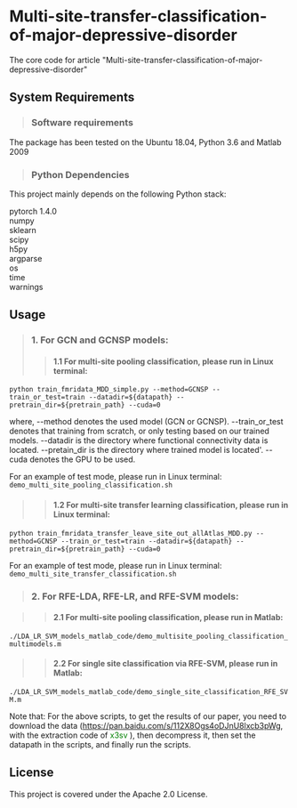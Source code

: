 # Multi-site-transfer-classification-of-major-depressive-disorder
The core code for article "Multi-site-transfer-classification-of-major-depressive-disorder"

## System Requirements

>### Software requirements

The package has been tested on the Ubuntu 18.04, Python 3.6 and Matlab 2009

>### Python Dependencies
This project mainly depends on the following Python stack: <br>

pytorch 1.4.0 <br>
numpy <br>
sklearn <br>
scipy <br>
h5py <br>
argparse <br>
os <br>
time <br>
warnings <br>

## Usage
>### 1. For GCN and GCNSP models:
>>#### 1.1 For multi-site pooling classification, please run in Linux terminal:

```python train_fmridata_MDD_simple.py --method=GCNSP --train_or_test=train --datadir=${datapath} --pretrain_dir=${pretrain_path} --cuda=0```

where, --method denotes the used model (GCN or GCNSP). --train_or_test denotes that training from scratch, or only testing based on our trained models.
--datadir is the directory where functional connectivity data is located. --pretain_dir is the directory where trained model is located'. --cuda denotes the GPU to be used.

For an example of test mode, please run in Linux terminal: <br> 
```demo_multi_site_pooling_classification.sh```

>>#### 1.2 For multi-site transfer learning classification, please run in Linux terminal:

```python train_fmridata_transfer_leave_site_out_allAtlas_MDD.py --method=GCNSP --train_or_test=train --datadir=${datapath} --pretrain_dir=${pretrain_path} --cuda=0``` 

For an example of test mode, please run in Linux terminal: <br>
```demo_multi_site_transfer_classification.sh```

>### 2. For RFE-LDA, RFE-LR, and RFE-SVM models:

>>#### 2.1 For multi-site pooling classification, please run in Matlab:

```./LDA_LR_SVM_models_matlab_code/demo_multisite_pooling_classification_multimodels.m```


>>#### 2.2 For single site classification via RFE-SVM, please run in Matlab:

```./LDA_LR_SVM_models_matlab_code/demo_single_site_classification_RFE_SVM.m```


Note that: For the above scripts, to get the results of our paper, you need to download the data (https://pan.baidu.com/s/112X8Ogs4oDJnU8lxcb3pWg, with the extraction code of <span style="color: green"> x3sv </span>), then decompress it, then set the datapath in the scripts, and finally run the scripts.

## License
This project is covered under the Apache 2.0 License.
